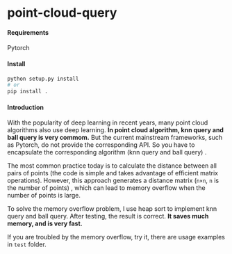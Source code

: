 # point-cloud-query
#### Requirements

Pytorch

#### Install

```python
python setup.py install
# or
pip install .
```

#### Introduction

With the popularity of deep learning in recent years, many point cloud algorithms also use deep learning. **In point cloud algorithm, knn query and ball query is very commom.** But the current mainstream frameworks, such as Pytorch, do not provide the corresponding API. So you have to encapsulate the corresponding algorithm (knn query and ball query) .

The most common practice today is to calculate the distance between all pairs of points (the code is simple and takes advantage of efficient matrix operations). However, this approach generates a distance matrix (`n×n`, `n` is the number of points) , which can lead to memory overflow when the number of points is large.

To solve the memory overflow problem, I use heap sort to implement knn query and ball query. After testing, the result is correct. **It saves much memory, and is very fast.**

If you are troubled by the memory overflow, try it, there are usage examples in `test` folder.


